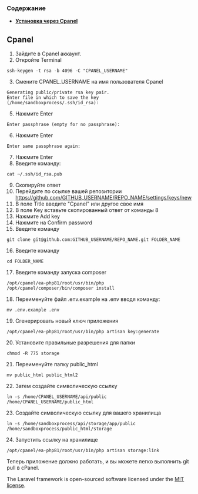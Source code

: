 ### Содержание

- **[Установка через Cpanel](#cpanel)**

## Cpanel
1. Зайдите в Cpanel аккаунт.
2. Откройте Terminal
```
ssh-keygen -t rsa -b 4096 -C "CPANEL_USERNAME"
```
3. Смените CPANEL_USERNAME на имя пользователя Cpanel
```
Generating public/private rsa key pair.
Enter file in which to save the key (/home/sandboxprocess/.ssh/id_rsa):
```
5. Нажмите Enter
```
Enter passphrase (empty for no passphrase):
```
6. Нажмите Enter
```
Enter same passphrase again:
```
7. Нажмите Enter
8. Введите команду:
```
cat ~/.ssh/id_rsa.pub
```
9. Скопируйте ответ
10. Перейдите по ссылке вашей репозитории https://github.com/GITHUB_USERNAME/REPO_NAME/settings/keys/new 
11. В поле Title введите "Сpanel" или другое свое имя
12. В поле Key вставьте скопированный ответ от команды 8
13. Нажмите Add key
14. Нажмите на Confirm password
15. Введите команду
```
git clone git@github.com:GITHUB_USERNAME/REPO_NAME.git FOLDER_NAME
```
16. Введите команду
```
cd FOLDER_NAME
```
17. Введите команду запуска composer
```
/opt/cpanel/ea-php81/root/usr/bin/php /opt/cpanel/composer/bin/composer install
```
18. Переименуйте файл .env.example на .env вводя команду:
```
mv .env.example .env
```
19. Сгенерировать новый ключ приложения 
```
/opt/cpanel/ea-php81/root/usr/bin/php artisan key:generate
```
20. Установите правильные разрешения для папки
```
chmod -R 775 storage
```
21. Переименуйте папку public_html
```
mv public_html public_html2
```
22. Затем создайте символическую ссылку
```
ln -s /home/CPANEL_USERNAME/api/public /home/CPANEL_USERNAME/public_html
```
23. Создайте символическую ссылку для вашего хранилища
```
ln -s /home/sandboxprocess/api/storage/app/public /home/sandboxprocess/public_html/storage
```
24. Запустить ссылку на хранилище 
```
/opt/cpanel/ea-php81/root/usr/bin/php artisan storage:link
```
Теперь приложение должно работать, и вы можете легко выполнить git pull в cPanel. 


The Laravel framework is open-sourced software licensed under the [MIT license](https://opensource.org/licenses/MIT).
